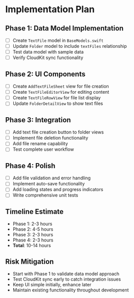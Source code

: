 # Implementation Plan

## Phase 1: Data Model Implementation
- [ ] Create `TextFile` model in `BaseModels.swift`
- [ ] Update `Folder` model to include `textFiles` relationship
- [ ] Test data model with sample data
- [ ] Verify CloudKit sync functionality

## Phase 2: UI Components
- [ ] Create `AddTextFileSheet` view for file creation
- [ ] Create `TextFileEditorView` for editing content
- [ ] Create `TextFileRowView` for file list display
- [ ] Update `FolderDetailView` to show text files

## Phase 3: Integration
- [ ] Add text file creation button to folder views
- [ ] Implement file deletion functionality
- [ ] Add file rename capability
- [ ] Test complete user workflow

## Phase 4: Polish
- [ ] Add file validation and error handling
- [ ] Implement auto-save functionality
- [ ] Add loading states and progress indicators
- [ ] Write comprehensive unit tests

## Timeline Estimate
- Phase 1: 2-3 hours
- Phase 2: 4-5 hours  
- Phase 3: 2-3 hours
- Phase 4: 2-3 hours
- **Total**: 10-14 hours

## Risk Mitigation
- Start with Phase 1 to validate data model approach
- Test CloudKit sync early to catch integration issues
- Keep UI simple initially, enhance later
- Maintain existing functionality throughout development